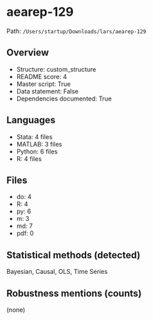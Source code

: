 # aearep-129

Path: `/Users/startup/Downloads/lars/aearep-129`

## Overview
- Structure: custom_structure
- README score: 4
- Master script: True
- Data statement: False
- Dependencies documented: True

## Languages
- Stata: 4 files
- MATLAB: 3 files
- Python: 6 files
- R: 4 files

## Files
- do: 4
- R: 4
- py: 6
- m: 3
- md: 7
- pdf: 0

## Statistical methods (detected)
Bayesian, Causal, OLS, Time Series

## Robustness mentions (counts)
(none)